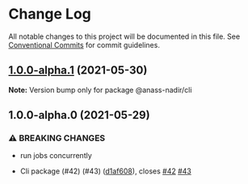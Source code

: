 # Change Log

All notable changes to this project will be documented in this file.
See [Conventional Commits](https://conventionalcommits.org) for commit guidelines.

## [1.0.0-alpha.1](https://github.com/anass-nadir/my-shop/compare/@anass-nadir/cli@1.0.0-alpha.0...@anass-nadir/cli@1.0.0-alpha.1) (2021-05-30)

**Note:** Version bump only for package @anass-nadir/cli

## 1.0.0-alpha.0 (2021-05-29)

### ⚠ BREAKING CHANGES

- run jobs concurrently

- Cli package (#42) (#43) ([d1af608](https://github.com/anass-nadir/my-shop/commit/d1af60892a5b9e7ce72d77c0c223fed7add7a242)), closes [#42](https://github.com/anass-nadir/my-shop/issues/42) [#43](https://github.com/anass-nadir/my-shop/issues/43)
